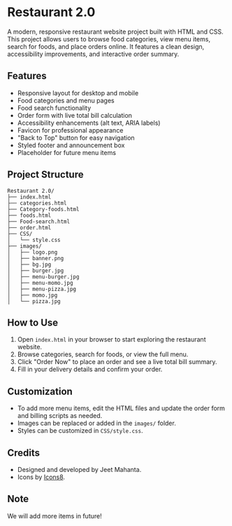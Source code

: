 # Restaurant 2.0

A modern, responsive restaurant website project built with HTML and CSS. This project allows users to browse food categories, view menu items, search for foods, and place orders online. It features a clean design, accessibility improvements, and interactive order summary.

## Features
- Responsive layout for desktop and mobile
- Food categories and menu pages
- Food search functionality
- Order form with live total bill calculation
- Accessibility enhancements (alt text, ARIA labels)
- Favicon for professional appearance
- "Back to Top" button for easy navigation
- Styled footer and announcement box
- Placeholder for future menu items

## Project Structure
```
Restaurant 2.0/
├── index.html
├── categories.html
├── Category-foods.html
├── foods.html
├── Food-search.html
├── order.html
├── CSS/
│   └── style.css
├── images/
│   ├── logo.png
│   ├── banner.png
│   ├── bg.jpg
│   ├── burger.jpg
│   ├── menu-burger.jpg
│   ├── menu-momo.jpg
│   ├── menu-pizza.jpg
│   ├── momo.jpg
│   └── pizza.jpg
```

## How to Use
1. Open `index.html` in your browser to start exploring the restaurant website.
2. Browse categories, search for foods, or view the full menu.
3. Click "Order Now" to place an order and see a live total bill summary.
4. Fill in your delivery details and confirm your order.

## Customization
- To add more menu items, edit the HTML files and update the order form and billing scripts as needed.
- Images can be replaced or added in the `images/` folder.
- Styles can be customized in `CSS/style.css`.

## Credits
- Designed and developed by Jeet Mahanta.
- Icons by [Icons8](https://icons8.com/).

## Note
We will add more items in future!
